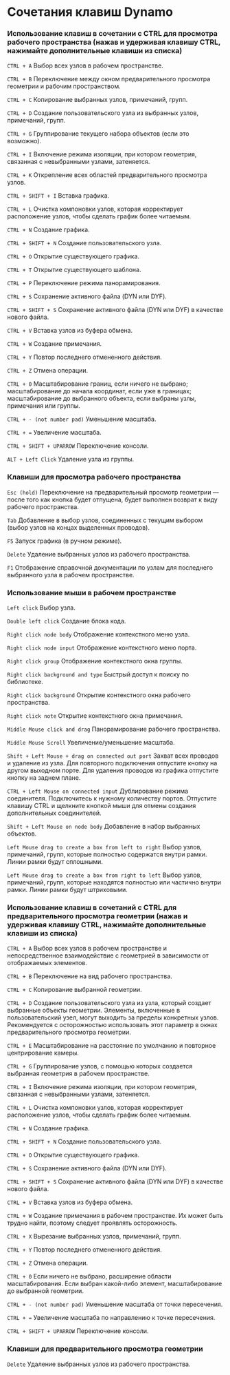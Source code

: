 # Сочетания клавиш Dynamo


### Использование клавиш в сочетании с CTRL для просмотра рабочего пространства (нажав и удерживая клавишу CTRL, нажимайте дополнительные клавиши из списка)

`CTRL + A` Выбор всех узлов в рабочем пространстве.

`CTRL + B` Переключение между окном предварительного просмотра геометрии и рабочим пространством.

`CTRL + C` Копирование выбранных узлов, примечаний, групп.

`CTRL + D` Создание пользовательского узла из выбранных узлов, примечаний, групп.

`CTRL + G` Группирование текущего набора объектов (если это возможно).

`CTRL + I` Включение режима изоляции, при котором геометрия, связанная с невыбранными узлами, затеняется.

`CTRL + K` Открепление всех областей предварительного просмотра узлов.

`CTRL + SHIFT + I` Вставка графика.

`CTRL + L` Очистка компоновки узлов, которая корректирует расположение узлов, чтобы сделать график более читаемым.

`CTRL + N` Создание графика.

`CTRL + SHIFT + N` Создание пользовательского узла.

`CTRL + O` Открытие существующего графика.

`CTRL + T` Открытие существующего шаблона.

`CTRL + P` Переключение режима панорамирования.

`CTRL + S` Сохранение активного файла (DYN или DYF).

`CTRL + SHIFT + S` Сохранение активного файла (DYN или DYF) в качестве нового файла.

`CTRL + V` Вставка узлов из буфера обмена.

`CTRL + W` Создание примечания.

`CTRL + Y` Повтор последнего отмененного действия.

`CTRL + Z` Отмена операции.

`CTRL + 0` Масштабирование границ, если ничего не выбрано; масштабирование до начала координат, если уже в границах; масштабирование до выбранного объекта, если выбраны узлы, примечания или группы.

`CTRL + - (not number pad)` Уменьшение масштаба.

`CTRL + =` Увеличение масштаба.

`CTRL + SHIFT + UPARROW` Переключение консоли.

`ALT + Left Click` Удаление узла из группы.


### Клавиши для просмотра рабочего пространства

`Esc (hold)` Переключение на предварительный просмотр геометрии — после того как кнопка будет отпущена, будет выполнен возврат к виду рабочего пространства.

`Tab` Добавление в выбор узлов, соединенных с текущим выбором (выбор узлов на концах выделенных проводов).

`F5` Запуск графика (в ручном режиме).

`Delete` Удаление выбранных узлов из рабочего пространства.

`F1` Отображение справочной документации по узлам для последнего выбранного узла в рабочем пространстве.
 

### Использование мыши в рабочем пространстве

`Left click` Выбор узла.

`Double left click` Создание блока кода.

`Right click node body` Отображение контекстного меню узла.

`Right click node input` Отображение контекстного меню порта. 

`Right click group` Отображение контекстного окна группы.

`Right click background and type` Быстрый доступ к поиску по библиотеке.

`Right click background` Открытие контекстного окна рабочего пространства.

`Right click note` Открытие контекстного окна примечания.

`Middle Mouse click and drag` Панорамирование рабочего пространства.

`Middle Mouse Scroll` Увеличение/уменьшение масштаба.

`Shift + Left Mouse + drag on connected out port` Захват всех проводов и удаление из узла. Для повторного подключения отпустите кнопку на другом выходном порте. Для удаления проводов из графика отпустите кнопку на заднем плане.

`CTRL + Left Mouse on connected input` Дублирование режима соединителя. Подключитесь к нужному количеству портов. Отпустите клавишу CTRL и щелкните кнопкой мыши для отмены создания дополнительных соединителей.

`Shift + Left Mouse on node body` Добавление в набор выбранных объектов.

`Left Mouse drag to create a box from left to right` Выбор узлов, примечаний, групп, которые полностью содержатся внутри рамки. Линии рамки будут сплошными.

`Left Mouse drag to create a box from right to left` Выбор узлов, примечаний, групп, которые находятся полностью или частично внутри рамки. Линии рамки будут штриховыми. 


### Использование клавиш в сочетаний с CTRL для предварительного просмотра геометрии (нажав и удерживая клавишу CTRL, нажимайте дополнительные клавиши из списка)

`CTRL + A` Выбор всех узлов в рабочем пространстве и непосредственное взаимодействие с геометрией в зависимости от отображаемых элементов.

`CTRL + B` Переключение на вид рабочего пространства.

`CTRL + C` Копирование выбранной геометрии.

`CTRL + D` Создание пользовательского узла из узла, который создает выбранные объекты геометрии. Элементы, включенные в пользовательский узел, могут выходить за пределы конкретных узлов. Рекомендуется с осторожностью использовать этот параметр в окнах предварительного просмотра геометрии.

`CTRL + E` Масштабирование на расстояние по умолчанию и повторное центрирование камеры.

`CTRL + G` Группирование узлов, с помощью которых создается выбранная геометрия в рабочем пространстве.

`CTRL + I` Включение режима изоляции, при котором геометрия, связанная с невыбранными узлами, затеняется.

`CTRL + L` Очистка компоновки узлов, которая корректирует расположение узлов, чтобы сделать график более читаемым.

`CTRL + N` Создание графика.

`CTRL + SHIFT + N` Создание пользовательского узла.

`CTRL + O` Открытие существующего графика.

`CTRL + S` Сохранение активного файла (DYN или DYF).

`CTRL + SHIFT + S` Сохранение активного файла (DYN или DYF) в качестве нового файла.

`CTRL + V` Вставка узлов из буфера обмена.

`CTRL + W` Создание примечания в рабочем пространстве. Их может быть трудно найти, поэтому следует проявлять осторожность.

`CTRL + X` Вырезание выбранных узлов, примечаний, групп.

`CTRL + Y` Повтор последнего отмененного действия.

`CTRL + Z` Отмена операции.

`CTRL + 0` Если ничего не выбрано, расширение области масштабирования. Если выбран какой-либо элемент, масштабирование до выбранной геометрии.

`CTRL + - (not number pad)` Уменьшение масштаба от точки пересечения.

`CTRL + =` Увеличение масштаба по направлению к точке пересечения.

`CTRL + SHIFT + UPARROW` Переключение консоли.


### Клавиши для предварительного просмотра геометрии

`Delete` Удаление выбранных узлов из рабочего пространства.
